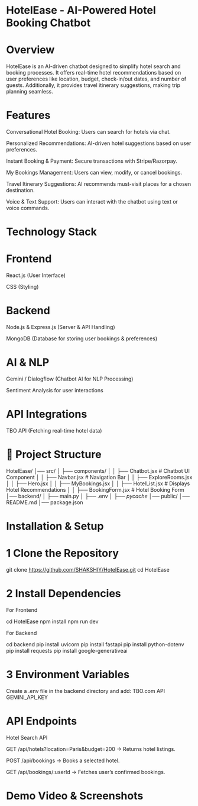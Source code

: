 # HotelEase - AI-Powered Hotel Booking Chatbot

# Overview

HotelEase is an AI-driven chatbot designed to simplify hotel search and booking processes. It offers real-time hotel recommendations based on user preferences like location, budget, check-in/out dates, and number of guests. Additionally, it provides travel itinerary suggestions, making trip planning seamless.

# Features

Conversational Hotel Booking: Users can search for hotels via chat.

Personalized Recommendations: AI-driven hotel suggestions based on user preferences.

Instant Booking & Payment: Secure transactions with Stripe/Razorpay.

My Bookings Management: Users can view, modify, or cancel bookings.

Travel Itinerary Suggestions: AI recommends must-visit places for a chosen destination.

Voice & Text Support: Users can interact with the chatbot using text or voice commands.

# Technology Stack

# Frontend

React.js (User Interface)

CSS (Styling)

# Backend

Node.js & Express.js (Server & API Handling)

MongoDB (Database for storing user bookings & preferences)

# AI & NLP

Gemini / Dialogflow (Chatbot AI for NLP Processing)

Sentiment Analysis for user interactions

# API Integrations

TBO API (Fetching real-time hotel data)

# 📂 Project Structure

HotelEase/
│── src/
│   ├── components/
│   │   ├── Chatbot.jsx  # Chatbot UI Component
│   │   ├── Navbar.jsx      # Navigation Bar
│   │   ├── ExploreRooms.jsx
│   │   ├── Hero.jsx
│   │   ├── MyBookings.jsx
│   │   ├── HotelList.jsx   # Displays Hotel Recommendations
│   │   ├── BookingForm.jsx # Hotel Booking Form
│── backend/
│   ├── main.py
│   ├── .env
│   ├── _pycache_
│── public/
│── README.md
│── package.json

# Installation & Setup

# 1 Clone the Repository

git clone https://github.com/SHAKSHIY/HotelEase.git
cd HotelEase

# 2 Install Dependencies

For Frontend

cd HotelEase
npm install
npm run dev

For Backend

cd backend
pip install uvicorn
pip install fastapi
pip install python-dotenv
pip install requests
pip install google-generativeai

# 3 Environment Variables

Create a .env file in the backend directory and add:
TBO.com API 
GEMINI_API_KEY

# API Endpoints

Hotel Search API

GET /api/hotels?location=Paris&budget=200 → Returns hotel listings.

POST /api/bookings → Books a selected hotel.

GET /api/bookings/:userId → Fetches user’s confirmed bookings.

# Demo Video & Screenshots

